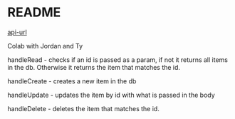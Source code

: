 # README

[api-url](https://van4lh8gwa.execute-api.us-west-2.amazonaws.com/dev/people)

Colab with Jordan and Ty

handleRead - checks if an id is passed as a param, if not it returns all items in the db. Otherwise it returns the item that matches the id.

handleCreate - creates a new item in the db

handleUpdate - updates the item by id with what is passed in the body

handleDelete - deletes the item that matches the id.

